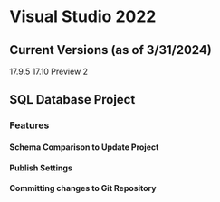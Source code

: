 # Visual Studio 2022

## Current Versions (as of 3/31/2024)

17.9.5 
17.10 Preview 2

## SQL Database Project

### Features

#### Schema Comparison to Update Project

#### Publish Settings

#### Committing changes to Git Repository